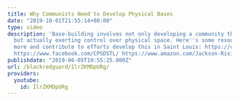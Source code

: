 ```yaml
---
title: Why Communists Need to Develop Physical Bases
date: "2019-10-01T21:55:14+08:00"
type: video
description: 'Base-building involves not only developing a community through organization
  but actually exerting control over physical space. Here''s some resources to learn
  more and contribute to efforts develop this in Saint Louis: https://chuffed.org/project/help-build-the-red-house
  https://www.facebook.com/CPSDSTL/ https://www.amazon.com/Jackson-Rising-Democracy-Self-Determination-Mississippi/dp/099534745X'
publishdate: "2019-06-05T19:55:25.000Z"
url: /blackredguard/IlrZKMDpURg/
providers:
  youtube:
    id: IlrZKMDpURg
---
```

